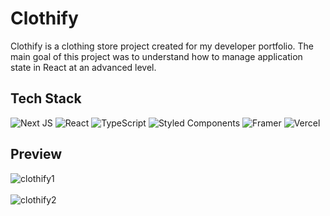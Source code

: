 # Clothify #

Clothify is a clothing store project created for my developer portfolio. The main goal of this project was to understand how to manage application state in React at an advanced level.

## Tech Stack ##


![Next JS](https://img.shields.io/badge/Next-black?style=for-the-badge&logo=next.js&logoColor=white) ![React](https://img.shields.io/badge/react-%2320232a.svg?style=for-the-badge&logo=react&logoColor=%2361DAFB) ![TypeScript](https://img.shields.io/badge/typescript-%23007ACC.svg?style=for-the-badge&logo=typescript&logoColor=white) ![Styled Components](https://img.shields.io/badge/styled--components-DB7093?style=for-the-badge&logo=styled-components&logoColor=white) ![Framer](https://img.shields.io/badge/Framer-black?style=for-the-badge&logo=framer&logoColor=blue) ![Vercel](https://img.shields.io/badge/vercel-%23000000.svg?style=for-the-badge&logo=vercel&logoColor=white)
<!---
## Visit Site - [clothify-app-archive.vercel.app](https://clothify-app-archive.vercel.app/)
-->


 ## Preview ##

![clothify1](https://user-images.githubusercontent.com/66550003/233869136-03ceb8d7-c77b-411f-a97e-8e5288c54c98.png)<br/><br/>
![clothify2](https://user-images.githubusercontent.com/66550003/233869148-fef0c251-bd3a-4d38-982b-0c55845b5231.png)<br/><br/>
